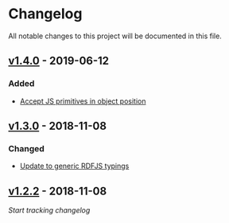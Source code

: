 # Changelog
All notable changes to this project will be documented in this file.

<a name="v1.4.0"></a>
## [v1.4.0](https://github.com/rubensworks/rdf-quad.js/compare/v1.3.0...v1.4.0) - 2019-06-12

### Added
* [Accept JS primitives in object position](https://github.com/rubensworks/rdf-quad.js/commit/96de575900558c350fd4585ac4f1424c658c3020)

<a name="v1.3.0"></a>
## [v1.3.0](https://github.com/rubensworks/rdf-quad.js/compare/v1.2.2...v1.3.0) - 2018-11-08

### Changed
* [Update to generic RDFJS typings](https://github.com/rubensworks/rdf-quad.js/commit/2da47ccf3a0c935edfe44544e8b1090eb7b2d67a)

<a name="v1.2.2"></a>
## [v1.2.2](https://github.com/rubensworks/rdf-quad.js/compare/v1.2.2...v1.2.2) - 2018-11-08

_Start tracking changelog_
